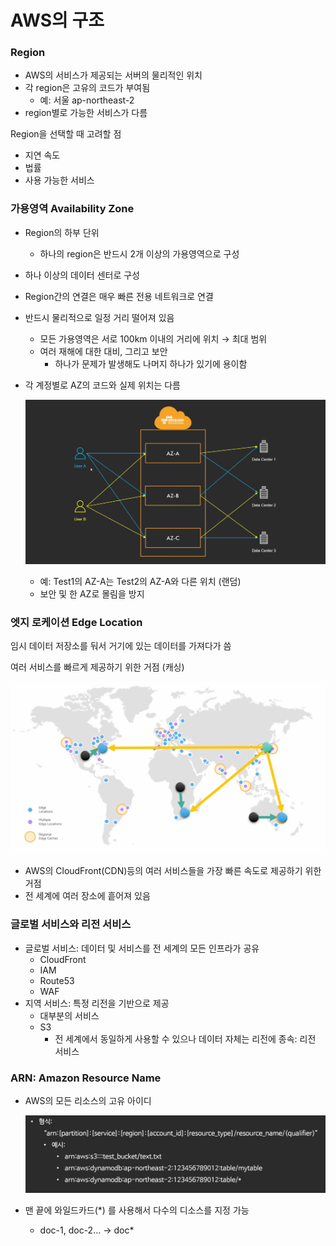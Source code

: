 # AWS의 구조

### Region

- AWS의 서비스가 제공되는 서버의 물리적인 위치
- 각 region은 고유의 코드가 부여됨
    - 예: 서울 ap-northeast-2
- region별로 가능한 서비스가 다름

Region을 선택할 때 고려할 점

- 지연 속도
- 법률
- 사용 가능한 서비스

### **가용영역 Availability Zone**

- Region의 하부 단위
    - 하나의 region은 반드시 2개 이상의 가용영역으로 구성
- 하나 이상의 데이터 센터로 구성
- Region간의 연결은 매우 빠른 전용 네트워크로 연결
- 반드시 물리적으로 일정 거리 떨어져 있음
    - 모든 가용영역은 서로 100km 이내의 거리에 위치 → 최대 범위
    - 여러 재해에 대한 대비, 그리고 보안
        - 하나가 문제가 발생해도 나머지 하나가 있기에 용이함
- 각 계정별로 AZ의 코드와 실제 위치는 다름
    
    ![Image](./media/3-1.png)
    
    - 예: Test1의 AZ-A는 Test2의 AZ-A와 다른 위치 (랜덤)
    - 보안 및 한 AZ로 몰림을 방지

### 엣지 로케이션 Edge Location

임시 데이터 저장소를 둬서 거기에 있는 데이터를 가져다가 씀

여러 서비스를 빠르게 제공하기 위한 거점 (캐싱)

![Image](./media/3-2.png)

- AWS의 CloudFront(CDN)등의 여러 서비스들을 가장 빠른 속도로 제공하기 위한 거점
- 전 세계에 여러 장소에 흩어져 있음

### 글로벌 서비스와 리전 서비스

- 글로벌 서비스: 데이터 및 서비스를 전 세계의 모든 인프라가 공유
    - CloudFront
    - IAM
    - Route53
    - WAF
- 지역 서비스: 특정 리전을 기반으로 제공
    - 대부분의 서비스
    - S3
        - 전 세계에서 동일하게 사용할 수 있으나 데이터 자체는 리전에 종속: 리전 서비스

### ARN: Amazon Resource Name

- AWS의 모든 리소스의 고유 아이디
    
    ![Image](./media/3-3.png)
    
- 맨 끝에 와일드카드(*) 를 사용해서 다수의 디소스를 지정 가능
    - doc-1, doc-2… → doc*